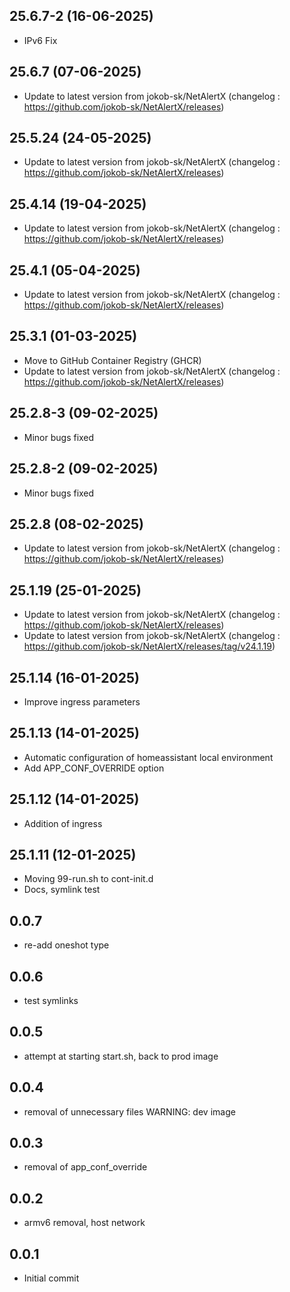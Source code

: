 ## 25.6.7-2 (16-06-2025)
- IPv6 Fix

## 25.6.7 (07-06-2025)
- Update to latest version from jokob-sk/NetAlertX (changelog : https://github.com/jokob-sk/NetAlertX/releases)

## 25.5.24 (24-05-2025)
- Update to latest version from jokob-sk/NetAlertX (changelog : https://github.com/jokob-sk/NetAlertX/releases)

## 25.4.14 (19-04-2025)
- Update to latest version from jokob-sk/NetAlertX (changelog : https://github.com/jokob-sk/NetAlertX/releases)

## 25.4.1 (05-04-2025)
- Update to latest version from jokob-sk/NetAlertX (changelog : https://github.com/jokob-sk/NetAlertX/releases)

## 25.3.1 (01-03-2025)
- Move to GitHub Container Registry (GHCR)
- Update to latest version from jokob-sk/NetAlertX (changelog : https://github.com/jokob-sk/NetAlertX/releases)

## 25.2.8-3 (09-02-2025)
- Minor bugs fixed
## 25.2.8-2 (09-02-2025)
- Minor bugs fixed

## 25.2.8 (08-02-2025)
- Update to latest version from jokob-sk/NetAlertX (changelog : https://github.com/jokob-sk/NetAlertX/releases)

## 25.1.19 (25-01-2025)
- Update to latest version from jokob-sk/NetAlertX (changelog : https://github.com/jokob-sk/NetAlertX/releases)
- Update to latest version from jokob-sk/NetAlertX (changelog : https://github.com/jokob-sk/NetAlertX/releases/tag/v24.1.19)

## 25.1.14 (16-01-2025)
- Improve ingress parameters

## 25.1.13 (14-01-2025)
- Automatic configuration of homeassistant local environment
- Add APP_CONF_OVERRIDE option

## 25.1.12 (14-01-2025)
- Addition of ingress

## 25.1.11 (12-01-2025)
- Moving 99-run.sh to cont-init.d
- Docs, symlink test

## 0.0.7

- re-add oneshot type

## 0.0.6

- test symlinks

## 0.0.5

- attempt at starting start.sh, back to prod image

## 0.0.4

- removal of unnecessary files WARNING: dev image

## 0.0.3

- removal of app_conf_override

## 0.0.2

- armv6 removal, host network

## 0.0.1

- Initial commit
